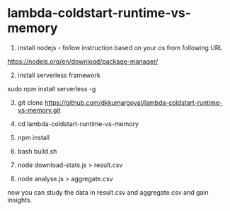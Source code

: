 # lambda-coldstart-runtime-vs-memory


1. install nodejs - follow instruction based on your os from following URL

https://nodejs.org/en/download/package-manager/

2. install serverless framework

sudo npm install serverless -g

3. git clone https://github.com/dkkumargoyal/lambda-coldstart-runtime-vs-memory.git

4. cd lambda-coldstart-runtime-vs-memory

5. npm install

6. bash build.sh

7. node download-stats.js > result.csv

8. node analyse.js > aggregate.csv

now you can study the data in result.csv and aggregate.csv and gain insights.
